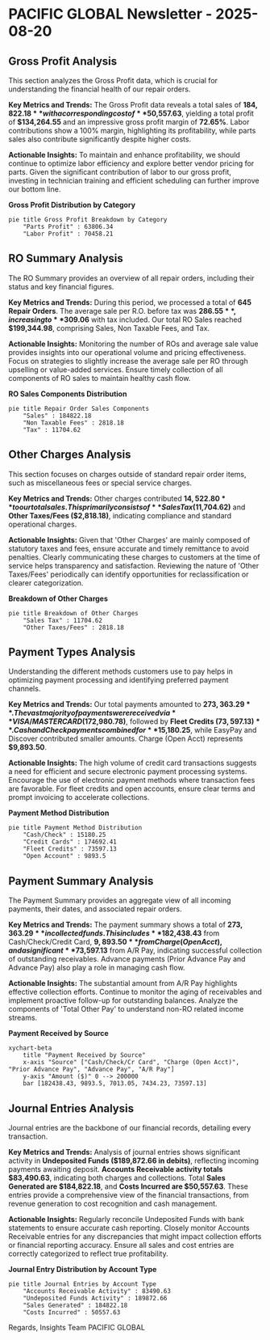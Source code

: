# PACIFIC GLOBAL Newsletter - 2025-08-20

## Gross Profit Analysis

This section analyzes the Gross Profit data, which is crucial for understanding the financial health of our repair orders.

**Key Metrics and Trends:**
The Gross Profit data reveals a total sales of **$184,822.18** with a corresponding cost of **$50,557.63**, yielding a total profit of **$134,264.55** and an impressive gross profit margin of **72.65%**. Labor contributions show a 100% margin, highlighting its profitability, while parts sales also contribute significantly despite higher costs.

**Actionable Insights:**
To maintain and enhance profitability, we should continue to optimize labor efficiency and explore better vendor pricing for parts. Given the significant contribution of labor to our gross profit, investing in technician training and efficient scheduling can further improve our bottom line.

**Gross Profit Distribution by Category**


```mermaid
pie title Gross Profit Breakdown by Category
    "Parts Profit" : 63806.34
    "Labor Profit" : 70458.21
```


## RO Summary Analysis

The RO Summary provides an overview of all repair orders, including their status and key financial figures.

**Key Metrics and Trends:**
During this period, we processed a total of **645 Repair Orders**. The average sale per R.O. before tax was **$286.55**, increasing to **$309.06** with tax included. Our total RO Sales reached **$199,344.98**, comprising Sales, Non Taxable Fees, and Tax.

**Actionable Insights:**
Monitoring the number of ROs and average sale value provides insights into our operational volume and pricing effectiveness. Focus on strategies to slightly increase the average sale per RO through upselling or value-added services. Ensure timely collection of all components of RO sales to maintain healthy cash flow.

**RO Sales Components Distribution**


```mermaid
pie title Repair Order Sales Components
    "Sales" : 184822.18
    "Non Taxable Fees" : 2818.18
    "Tax" : 11704.62
```


## Other Charges Analysis

This section focuses on charges outside of standard repair order items, such as miscellaneous fees or special service charges.

**Key Metrics and Trends:**
Other charges contributed **$14,522.80** to our total sales. This primarily consists of **Sales Tax ($11,704.62)** and **Other Taxes/Fees ($2,818.18)**, indicating compliance and standard operational charges.

**Actionable Insights:**
Given that 'Other Charges' are mainly composed of statutory taxes and fees, ensure accurate and timely remittance to avoid penalties. Clearly communicating these charges to customers at the time of service helps transparency and satisfaction. Reviewing the nature of 'Other Taxes/Fees' periodically can identify opportunities for reclassification or clearer categorization.

**Breakdown of Other Charges**


```mermaid
pie title Breakdown of Other Charges
    "Sales Tax" : 11704.62
    "Other Taxes/Fees" : 2818.18
```


## Payment Types Analysis

Understanding the different methods customers use to pay helps in optimizing payment processing and identifying preferred payment channels.

**Key Metrics and Trends:**
Our total payments amounted to **$273,363.29**. The vast majority of payments were received via **VISA/MASTERCARD ($172,980.78)**, followed by **Fleet Credits ($73,597.13)**. Cash and Check payments combined for **$15,180.25**, while EasyPay and Discover contributed smaller amounts. Charge (Open Acct) represents **$9,893.50**.

**Actionable Insights:**
The high volume of credit card transactions suggests a need for efficient and secure electronic payment processing systems. Encourage the use of electronic payment methods where transaction fees are favorable. For fleet credits and open accounts, ensure clear terms and prompt invoicing to accelerate collections.

**Payment Method Distribution**


```mermaid
pie title Payment Method Distribution
    "Cash/Check" : 15180.25
    "Credit Cards" : 174692.41
    "Fleet Credits" : 73597.13
    "Open Account" : 9893.5
```


## Payment Summary Analysis

The Payment Summary provides an aggregate view of all incoming payments, their dates, and associated repair orders.

**Key Metrics and Trends:**
The payment summary shows a total of **$273,363.29** in collected funds. This includes **$182,438.43** from Cash/Check/Credit Card, **$9,893.50** from Charge (Open Acct), and a significant **$73,597.13** from A/R Pay, indicating successful collection of outstanding receivables. Advance payments (Prior Advance Pay and Advance Pay) also play a role in managing cash flow.

**Actionable Insights:**
The substantial amount from A/R Pay highlights effective collection efforts. Continue to monitor the aging of receivables and implement proactive follow-up for outstanding balances. Analyze the components of 'Total Other Pay' to understand non-RO related income streams.

**Payment Received by Source**


```mermaid
xychart-beta
    title "Payment Received by Source"
    x-axis "Source" ["Cash/Check/Cr Card", "Charge (Open Acct)", "Prior Advance Pay", "Advance Pay", "A/R Pay"]
    y-axis "Amount ($)" 0 --> 200000
    bar [182438.43, 9893.5, 7013.05, 7434.23, 73597.13]
```


## Journal Entries Analysis

Journal entries are the backbone of our financial records, detailing every transaction.

**Key Metrics and Trends:**
Analysis of journal entries shows significant activity in **Undeposited Funds ($189,872.66 in debits)**, reflecting incoming payments awaiting deposit. **Accounts Receivable activity totals $83,490.63**, indicating both charges and collections. Total **Sales Generated are $184,822.18**, and **Costs Incurred are $50,557.63**. These entries provide a comprehensive view of the financial transactions, from revenue generation to cost recognition and cash management.

**Actionable Insights:**
Regularly reconcile Undeposited Funds with bank statements to ensure accurate cash reporting. Closely monitor Accounts Receivable entries for any discrepancies that might impact collection efforts or financial reporting accuracy. Ensure all sales and cost entries are correctly categorized to reflect true profitability.

**Journal Entry Distribution by Account Type**


```mermaid
pie title Journal Entries by Account Type
    "Accounts Receivable Activity" : 83490.63
    "Undeposited Funds Activity" : 189872.66
    "Sales Generated" : 184822.18
    "Costs Incurred" : 50557.63
```


Regards,
Insights Team
PACIFIC GLOBAL